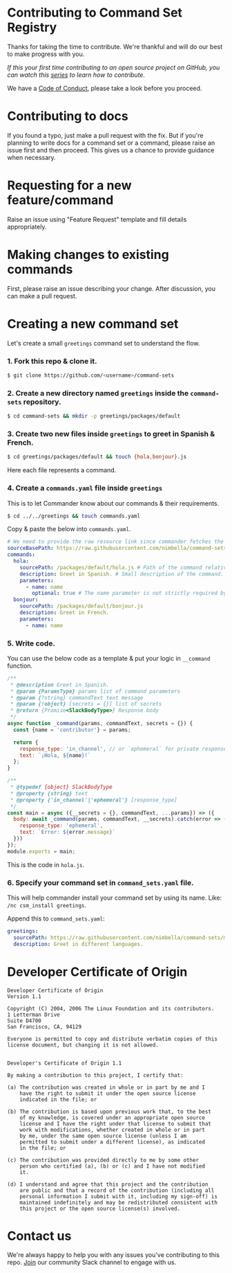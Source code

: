 # Contributing to Command Set Registry

Thanks for taking the time to contribute. We're thankful and will do our best to make progress with you.

_If this your first time contributing to an open source project on GitHub, you can watch this [series](https://egghead.io/courses/how-to-contribute-to-an-open-source-project-on-github) to learn how to contribute._

We have a [Code of Conduct](CODE_OF_CONDUCT), please take a look before you proceed.

# Contributing to docs

If you found a typo, just make a pull request with the fix. But if you're planning to write docs for a command set or a command, please raise an issue first and then proceed. This gives us a chance to provide guidance when necessary.

# Requesting for a new feature/command

Raise an issue using "Feature Request" template and fill details appropriately.

# Making changes to existing commands

First, please raise an issue describing your change. After discussion, you can make a pull request.

# Creating a new command set

Let's create a small `greetings` command set to understand the flow.

### 1. Fork this repo & clone it.

```sh
$ git clone https://github.com/<username>/command-sets
```

### 2. Create a new directory named `greetings` inside the `command-sets` repository.

```sh
$ cd command-sets && mkdir -p greetings/packages/default
```

### 3. Create two new files inside `greetings` to greet in Spanish & French.

```sh
$ cd greetings/packages/default && touch {hola,bonjour}.js
```

Here each file represents a command.

### 4. Create a `commands.yaml` file inside `greetings`

This is to let Commander know about our commands & their requirements.

```sh
$ cd ../../greetings && touch commands.yaml
```

Copy & paste the below into `commands.yaml`.

```yaml
# We need to provide the raw resource link since commander fetches the code directly from here.
sourceBasePath: https://raw.githubusercontent.com/nimbella/command-sets/master/greetings
commands:
  hola:
    sourcePath: /packages/default/hola.js # Path of the command relative to sourceBasePath
    description: Greet in Spanish. # Small description of the command.
    parameters:
      - name: name
        optional: true # The name parameter is not strictly required by our code.
  bonjour:
    sourcePath: /packages/default/bonjour.js
    description: Greet in French.
    parameters:
      - name: name
```

### 5. Write code.

You can use the below code as a template & put your logic in `__command` function.

```js
/**
 * @description Greet in Spanish.
 * @param {ParamsType} params list of command parameters
 * @param {?string} commandText text message
 * @param {!object} [secrets = {}] list of secrets
 * @return {Promise<SlackBodyType>} Response body
 */
async function _command(params, commandText, secrets = {}) {
  const {name = 'contributor'} = params;

  return {
    response_type: 'in_channel', // or `ephemeral` for private response
    text: `¡Hola, ${name}!`
  };
}

/**
 * @typedef {object} SlackBodyType
 * @property {string} text
 * @property {'in_channel'|'ephemeral'} [response_type]
 */
const main = async ({__secrets = {}, commandText, ...params}) => ({
  body: await _command(params, commandText, __secrets).catch(error => ({
    response_type: 'ephemeral',
    text: `Error: ${error.message}`
  }))
});
module.exports = main;
```

This is the code in `hola.js`.

### 6. Specify your command set in `command_sets.yaml` file.

This will help commander install your command set by using its name. Like: `/nc csm_install greetings`.

Append this to `command_sets.yaml`:

```yaml
greetings:
  sourcePath: https://raw.githubusercontent.com/nimbella/command-sets/master/greetings/commands.yaml
  description: Greet in different languages.
```

# Developer Certificate of Origin

```
Developer Certificate of Origin
Version 1.1

Copyright (C) 2004, 2006 The Linux Foundation and its contributors.
1 Letterman Drive
Suite D4700
San Francisco, CA, 94129

Everyone is permitted to copy and distribute verbatim copies of this
license document, but changing it is not allowed.


Developer's Certificate of Origin 1.1

By making a contribution to this project, I certify that:

(a) The contribution was created in whole or in part by me and I
    have the right to submit it under the open source license
    indicated in the file; or

(b) The contribution is based upon previous work that, to the best
    of my knowledge, is covered under an appropriate open source
    license and I have the right under that license to submit that
    work with modifications, whether created in whole or in part
    by me, under the same open source license (unless I am
    permitted to submit under a different license), as indicated
    in the file; or

(c) The contribution was provided directly to me by some other
    person who certified (a), (b) or (c) and I have not modified
    it.

(d) I understand and agree that this project and the contribution
    are public and that a record of the contribution (including all
    personal information I submit with it, including my sign-off) is
    maintained indefinitely and may be redistributed consistent with
    this project or the open source license(s) involved.
```

# Contact us

We're always happy to help you with any issues you've contributing to this repo. [Join](https://nimbella-community.slack.com/) our community Slack channel to engage with us.
